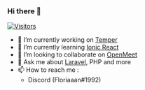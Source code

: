 ### Hi there 👋


[![Visitors](https://hits.seeyoufarm.com/api/count/incr/badge.svg?url=https%3A%2F%2Fgithub.com%2Ffloriaaan%2Ffloriaaan)](https://github.com/floriaaan/)
- 🔭 I’m currently working on [Temper](https://github.com/floriaaan/temper)
- 🌱 I’m currently learning [Ionic React](https://ionicframework.com/docs/react)
- 👯 I’m looking to collaborate on [OpenMeet](https://github.com/floriaaan/openmeet)
- 💬 Ask me about [Laravel](https://laravel.com/), PHP and more
- 📫 How to reach me :
  * Discord (Floriaaan#1992)
  

